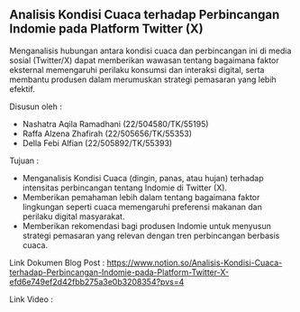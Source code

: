 ## Analisis Kondisi Cuaca terhadap Perbincangan Indomie pada Platform Twitter (X)
Menganalisis hubungan antara kondisi cuaca dan perbincangan ini di media sosial (Twitter/X) dapat memberikan wawasan tentang bagaimana faktor eksternal memengaruhi perilaku konsumsi dan interaksi digital, serta membantu produsen dalam merumuskan strategi pemasaran yang lebih efektif.

Disusun oleh :
- Nashatra Aqila Ramadhani       (22/504580/TK/55195) <br>
- Raffa Alzena Zhafirah          (22/505656/TK/55353) <br>
- Della Febi Alfian              (22/505892/TK/55393) <br>

Tujuan :
- Menganalisis Kondisi Cuaca (dingin, panas, atau hujan) terhadap intensitas perbincangan tentang Indomie di Twitter (X). <br>
- Memberikan pemahaman lebih dalam tentang bagaimana faktor lingkungan seperti cuaca memengaruhi preferensi makanan dan perilaku digital masyarakat. <br>
- Memberikan rekomendasi bagi produsen Indomie untuk menyusun strategi pemasaran yang relevan dengan tren perbincangan berbasis cuaca. <br>

Link Dokumen Blog Post : https://www.notion.so/Analisis-Kondisi-Cuaca-terhadap-Perbincangan-Indomie-pada-Platform-Twitter-X-efd6e749ef2d42fbb275a3e0b3208354?pvs=4

Link Video : 

